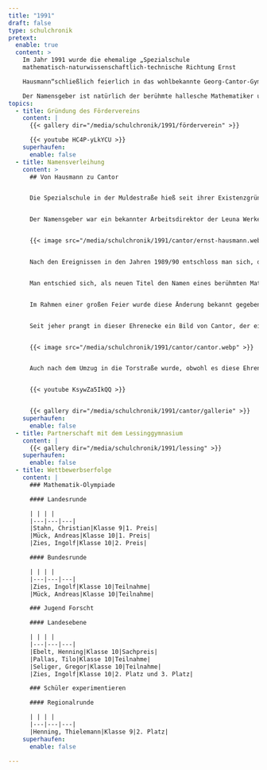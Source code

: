 ```yaml
---
title: "1991"
draft: false
type: schulchronik
pretext:
  enable: true
  content: >
    Im Jahr 1991 wurde die ehemalige „Spezialschule
    mathematisch-naturwissenschaftlich-technische Richtung Ernst

    Hausmann“schließlich feierlich in das wohlbekannte Georg-Cantor-Gymnasium umbenannt. 

    Der Namensgeber ist natürlich der berühmte hallesche Mathematiker und Begründer der Mengenlehre.
topics:
  - title: Gründung des Fördervereins
    content: |
      {{< gallery dir="/media/schulchronik/1991/förderverein" >}}

      {{< youtube HC4P-yLkYCU >}}
    superhaufen:
      enable: false
  - title: Namensverleihung
    content: >
      ## Von Hausmann zu Cantor


      Die Spezialschule in der Muldestraße hieß seit ihrer Existenzgründung  „Spezialschule mathematisch-naturwissenschaftlich-technische Richtung Ernst Hausmann“.


      Der Namensgeber war ein bekannter Arbeitsdirektor der Leuna Werke, welcher von 1909 bis 1982 lebte. Ein Bild von ihm hing in der Ehrenecke, die auf dem Foto zu sehen ist.


      {{< image src="/media/schulchronik/1991/cantor/ernst-hausmann.webp" >}}


      Nach den Ereignissen in den Jahren 1989/90 entschloss man sich, der Schule einen neuen Namen zu verleihen, was Anfang März 1991 geschah.


      Man entschied sich, als neuen Titel den Namen eines berühmten Mathematikers zu wählen, der eng mit Halle verbunden ist und als Begründer der Mengenlehre gilt – Georg Cantor.


      Im Rahmen einer großen Feier wurde diese Änderung bekannt gegeben.


      Seit jeher prangt in dieser Ehrenecke ein Bild von Cantor, der einstmals wünschte, dass sein Bild nicht publiziert werden würde, da dies eine zu große Ehre für ihn wäre.


      {{< image src="/media/schulchronik/1991/cantor/cantor.webp" >}}


      Auch nach dem Umzug in die Torstraße wurde, obwohl es diese Ehrenecke nicht mehr gab, der Name nicht vergessen. Dafür sorgt ein Schild, welches vom Eingang des alten Gebäudes zum Eingang des Neuen umgehängt wurde. Auf diesem steht für alle sichtbar „mathematisch-naturwissenschaftliches Gymnasium Georg Cantor“. Dies bestätigt das Profil unserer Schule.


      {{< youtube KsywZa5IkQQ >}}


      {{< gallery dir="/media/schulchronik/1991/cantor/gallerie" >}}
    superhaufen:
      enable: false
  - title: Partnerschaft mit dem Lessinggymnasium
    content: |
      {{< gallery dir="/media/schulchronik/1991/lessing" >}}
    superhaufen:
      enable: false
  - title: Wettbewerbserfolge
    content: |
      ### Mathematik-Olympiade

      #### Landesrunde

      | | | |
      |---|---|---|
      |Stahn, Christian|Klasse 9|1. Preis|
      |Mück, Andreas|Klasse 10|1. Preis|
      |Zies, Ingolf|Klasse 10|2. Preis|

      #### Bundesrunde

      | | | |
      |---|---|---|
      |Zies, Ingolf|Klasse 10|Teilnahme|
      |Mück, Andreas|Klasse 10|Teilnahme|

      ### Jugend Forscht

      #### Landesebene

      | | | |
      |---|---|---|
      |Ebelt, Henning|Klasse 10|Sachpreis|
      |Pallas, Tilo|Klasse 10|Teilnahme|
      |Seliger, Gregor|Klasse 10|Teilnahme|
      |Zies, Ingolf|Klasse 10|2. Platz und 3. Platz|

      ### Schüler experimentieren

      #### Regionalrunde

      | | | |
      |---|---|---|
      |Henning, Thielemann|Klasse 9|2. Platz|
    superhaufen:
      enable: false

---
```

